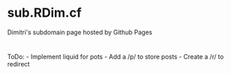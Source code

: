 # sub.RDim.cf
Dimitri's subdomain page hosted by Github Pages
#
ToDo:
    - Implement liquid for pots
    - Add a /p/ to store posts
    - Create a /r/ to redirect